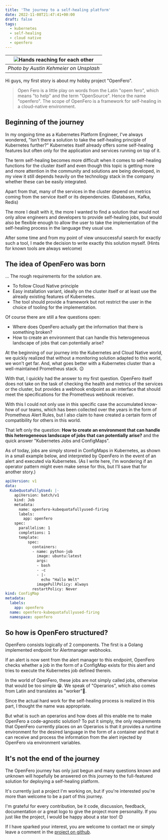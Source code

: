 ```yaml
---
title: 'The journey to a self-healing platform'
date: 2022-11-08T21:47:41+00:00
draft: false
tags:
  - kubernetes
  - self-healing
  - cloud native
  - openfero
---
```


| ![Hands reaching for each other](https://cdn-images-1.medium.com/max/1600/0*BttpClgrW2Yrq-Bv) |
|:--:|
| *Photo by Austin Kehmeier on Unsplash* |

Hi guys, my first story is about my hobby project "OpenFero".

>Open Fero is a little play on words from the Latin "opem fero", which means "to help" and the term "OpenSource". Hence the name "openfero". The scope of OpenFero is a framework for self-healing in a cloud-native environment.

## Beginning of the journey

In my ongoing time as a Kubernetes Platform Engineer, I've always wondered, "Isn't there a solution to take the self-healing principle of Kubernetes further?" Kubernetes itself already offers some self-healing features but often only for the application and services running on top of it.

The term self-healing becomes more difficult when it comes to self-healing functions for the cluster itself and even though this topic is getting more and more attention in the community and solutions are being developed, in my view it still depends heavily on the technology stack in the company whether these can be easily integrated.

Apart from that, many of the services in the cluster depend on metrics coming from the service itself or its dependencies. (Databases, Kafka, Redis)

The more I dealt with it, the more I wanted to find a solution that would not only allow engineers and developers to provide self-healing jobs, but would also be flexible enough to allow the user to take the implementation of the self-healing process in the language they usual use.

After some time and from my point of view unsuccessful search for exactly such a tool, I made the decision to write exactly this solution myself. (Hints for known tools are always welcome)

## The idea of OpenFero was born

… The rough requirements for the solution are.

* To follow Cloud Native principle
* Easy installation variant, ideally on the cluster itself or at least use the already existing features of Kubernetes.
* The tool should provide a framework but not restrict the user in the choice of tooling for the implementation.

Of course there are still a few questions open:

* Where does OpenFero actually get the information that there is something broken?
* How to create an environment that can handle this heterogeneous landscape of jobs that can potentially arise?

At the beginning of our journey into the Kubernetes and Cloud Native world, we quickly realized that without a monitoring solution adapted to this world, we won't get far. And, what goes better with a Kubernetes cluster than a well-maintained Prometheus stack. 😉

With that, I quickly had the answer to my first question. OpenFero itself does not take on the task of checking the health and metrics of the services or the cluster, but provides a webhook endpoint as an interface that should meet the specifications for the Prometheus webhook receiver.

With this I could not only use in this specific case the accumulated know-how of our teams, which has been collected over the years in the form of Prometheus Alert Rules, but I also claim to have created a certain form of compatibility for others in this world.

That left only the question: **How to create an environment that can handle this heterogeneous landscape of jobs that can potentially arise?** and the quick answer "Kubernetes Jobs and ConfigMaps".

As of today, jobs are simply stored in ConfigMaps in Kubernetes, as shown in a small example below, and interpreted by OpenFero in the event of an alert and executed via Kubernetes. (As I write here, I'm wondering if an operator pattern might even make sense for this, but I'll save that for another story.)

```yaml
apiVersion: v1
data:
  KubeQuotaFullyUsed: |-
    apiVersion: batch/v1
    kind: Job
    metadata:
      name: openfero-kubequotafullyused-firing
      labels:
        app: openfero
    spec:
      parallelism: 1
      completions: 1
      template:
          spec:
            containers:
            - name: python-job
              image: ubuntu:latest
              args:
              - bash
              - -c
              - |-
                echo "Hallo Welt"
              imagePullPolicy: Always
            restartPolicy: Never
kind: ConfigMap
metadata:
  labels:
    app: openfero
  name: openfero-kubequotafullyused-firing
  namespace: openfero
```

## So how is OpenFero structured?

OpenFero consists logically of 2 components. The first is a Golang implemented endpoint for Alertmanager webhooks.

If an alert is now sent from the alert manager to this endpoint, OpenFero checks whether a job in the form of a ConfigMap exists for this alert and tries to execute the Kubernetes job defined therein.

In the world of OpenFero, these jobs are not simply called jobs, otherwise that would be too simple 😁. We speak of "Operarios", which also comes from Latin and translates as "worker"💪.

Since the actual hard work for the self-healing process is realized in this part, I thought the name was appropriate.

But what is such an operarios and how does all this enable me to make OpenFero a code-agnostic solution?
To put it simply, the only requirements that OpenFero currently places on an Operarios is that it provides a runtime environment for the desired language in the form of a container and that it can receive and process the information from the alert injected by OpenFero via environment variables.

## It's not the end of the journey

The OpenFero journey has only just begun and many questions known and unknown will hopefully be answered on this journey to the full-featured solution for deploying a self-healing platform.

It's currently just a project I'm working on, but if you're interested you're more than welcome to be a part of this journey.

I'm grateful for every contribution, be it code, discussion, feedback, documentation or a great logo to give the project more personality. If you just like the project, I would be happy about a star too! 😊

If I have sparked your interest, you are welcome to contact me or simply leave a comment in the [project on github](https://medium.com/r/?url=https%3A%2F%2Fgithub.com%2FPayback159%2Fopenfero).